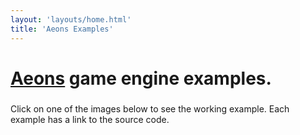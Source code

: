 ```yaml
---
layout: 'layouts/home.html'
title: 'Aeons Examples'
---
```


# [Aeons](https://github.com/codescapade/aeons) game engine examples. 
###
Click on one of the images below to see the working example. Each example has a link to the source code.